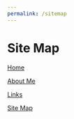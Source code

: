 ```yaml
---
permalink: /sitemap
---
```


# Site Map
[Home](/home)

[About Me](/about)

[Links](/links)



[Site Map](/sitemap)